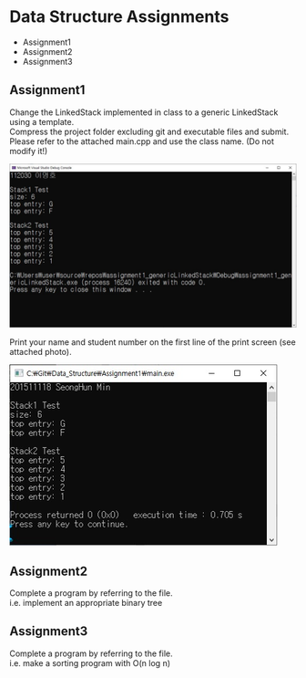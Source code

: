 # Data Structure Assignments
* Assignment1
* Assignment2
* Assignment3

## Assignment1
Change the LinkedStack implemented in class to a generic LinkedStack using a template.   
Compress the project folder excluding git and executable files and submit.
Please refer to the attached main.cpp and use the class name. (Do not modify it!)

![Example](/Assignment1/Assignment1.JPG)

Print your name and student number on the first line of the print screen (see attached photo).

![Result](/Assignment1/Result.jpg)

## Assignment2
Complete a program by referring to the file.   
i.e. implement an appropriate binary tree
## Assignment3
Complete a program by referring to the file.   
i.e. make a sorting program with O(n log n)
